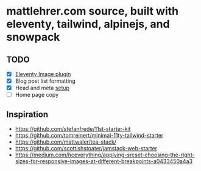 # mattlehrer.com source, built with eleventy, tailwind, alpinejs, and snowpack

## TODO

- [x] [Eleventy Image plugin](https://www.11ty.dev/docs/plugins/image/)
- [x] Blog post list formatting
- [x] Head and meta [setup](https://github.com/scottishstoater/jamstack-web-starter/blob/master/src/_includes/head.njk)
- [ ] Home page copy

## Inspiration

- https://github.com/stefanfrede/11st-starter-kit
- https://github.com/tomreinert/minimal-11ty-tailwind-starter
- https://github.com/mattwaler/tea-stack/
- https://github.com/scottishstoater/jamstack-web-starter
- https://medium.com/hceverything/applying-srcset-choosing-the-right-sizes-for-responsive-images-at-different-breakpoints-a0433450a4a3
